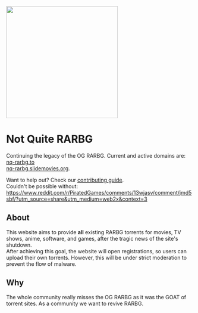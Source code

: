 <img src="NQ-RARBG.png" style="width:300px;">

# Not Quite RARBG

Continuing the legacy of the OG RARBG.
Current and active domains are:<br>
[nq-rarbg.to](https://nq-rarbg.to/)<br>
[nq-rarbg.slidemovies.org](https://nq-rarbg.slidemovies.org/).

Want to help out? Check our [contributing guide](./CONTRIBUTING.md).
<br>
Couldn't be possible without: <https://www.reddit.com/r/PiratedGames/comments/13wjasv/comment/jmd5sbf/?utm_source=share&utm_medium=web2x&context=3>

## About

This website aims to provide **all** existing RARBG torrents for movies, TV shows, anime, software, and games, after the tragic news of the site's shutdown.<Br>
After achieving this goal, the website will open registrations, so users can upload their own torrents. However, this will be under strict moderation to prevent the flow of malware.

## Why
  
The whole community really misses the OG RARBG as it was the GOAT of torrent sites. As a community we want to revive RARBG.
